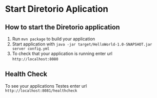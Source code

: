 # Start Diretorio Aplication

How to start the Diretorio application
---

1. Run `mvn package` to build your application
1. Start application with `java -jar target/HelloWorld-1.0-SNAPSHOT.jar server config.yml`
1. To check that your application is running enter url `http://localhost:8080`

Health Check
---

To see your applications Testes enter url `http://localhost:8081/healthcheck`
